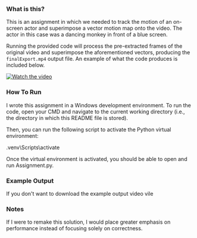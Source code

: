 ### What is this?
This is an assignment in which we needed to track the motion of an on-screen actor and superimpose a vector motion map onto the video. The actor in this case was a dancing monkey in front of a blue screen.

Running the provided code will process the pre-extracted frames of the original video and superimpose the aforementioned vectors, producing the `finalExport.mp4` output file. An example of what the code produces is included below.

[![Watch the video](https://img.youtube.com/vi/MFTAhlnkLhc/0.jpg)](https://www.youtube.com/watch?v=MFTAhlnkLhc)

### How To Run
I wrote this assignment in a Windows development environment. To run the code, open your CMD and navigate to the current working directory (i.e., the directory in which this README file is stored).

Then, you can run the following script to activate the Python virtual environment:

.venv\Scripts\activate

Once the virtual environment is activated, you should be able to open and run Assignment.py.

### Example Output
If you don't want to download the example output video vile

### Notes
If I were to remake this solution, I would place greater emphasis on performance instead of focusing solely on correctness.



